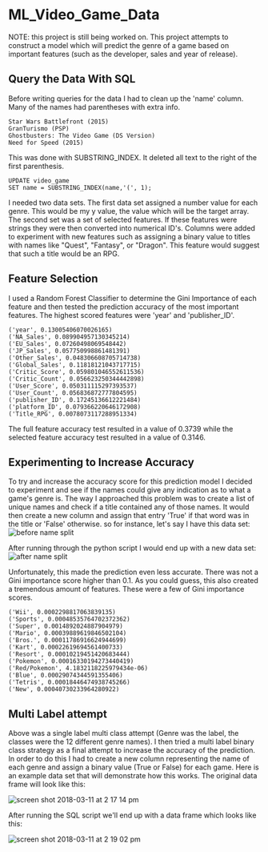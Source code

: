 # ML_Video_Game_Data
NOTE: this project is still being worked on. 
This project attempts to construct a model which will predict the genre of a game based on important features (such as the developer, sales and year of release). 

## Query the Data With SQL 

Before writing queries for the data I had to clean up the 'name' column.  Many of the names had parentheses with extra info. 
```
Star Wars Battlefront (2015)
GranTurismo (PSP)
Ghostbusters: The Video Game (DS Version)
Need for Speed (2015)
```
This was done with SUBSTRING_INDEX.  It deleted all text to the right of the first parenthesis.   
```
UPDATE video_game
SET name = SUBSTRING_INDEX(name,'(', 1);
```
I needed two data sets.  The first data set assigned a number value for each genre.  This would be my y value, the value which will be the target array.  The second set was a set of selected features.  If these features were strings they were then converted into numerical ID's.  Columns were added to experiment with new features such as assigning a binary value to titles with names like "Quest", "Fantasy", or "Dragon". This feature would suggest that such a title would be an RPG.

## Feature Selection
I used a Random Forest Classifier to determine the Gini Importance of each feature and then tested the prediction accuracy of the most important features.  The highest scored features were 'year' and 'publisher_ID'.  
```
('year', 0.13005406070026165)
('NA_Sales', 0.089904957130345214)
('EU_Sales', 0.07260498069548442)
('JP_Sales', 0.057750998861481391)
('Other_Sales', 0.048306608705714738)
('Global_Sales', 0.11818121043717715)
('Critic_Score', 0.059801046552611536)
('Critic_Count', 0.056623250344442898)
('User_Score', 0.050311115297393537)
('User_Count', 0.056836872777804595)
('publisher_ID', 0.17245136612221484)
('platform_ID', 0.079366220646172908)
('Title_RPG', 0.0078073117288951334)
```
The full feature accuracy test resulted in a value of 0.3739 while the selected feature accuracy test resulted in a value of 0.3146.

## Experimenting to Increase Accuracy
To try and increase the accuracy score for this prediction model I decided to experiment and see if the names could give any indication as to what a game's genre is.  The way I approached this problem was to create a list of unique names and check if a title contained any of those names.  It would then create a new column and assign that entry 'True' if that word was in the title or 'False' otherwise.  so for instance, let's say I have this data set:  
![before name split](https://user-images.githubusercontent.com/34482822/37256623-bfc2b13e-2533-11e8-8206-c215156ed72c.png)

After running through the python script I would end up with a new data set:
![after name split](https://user-images.githubusercontent.com/34482822/37256629-d3abf0a2-2533-11e8-9b50-02443bef3c07.png)

Unfortunately, this made the prediction even less accurate.  There was not a Gini importance score higher than 0.1. As you could guess, this also created a tremendous amount of features.  These were a few of Gini importance scores.
```
('Wii', 0.0002298817063839135)
('Sports', 0.00048535764702372362)
('Super', 0.0014892024887904979)
('Mario', 0.00039889619846502104)
('Bros.', 0.00011786916624944699)
('Kart', 0.00022619694561400733)
('Resort', 0.00010219451420683444)
('Pokemon', 0.00016330194273440419)
('Red/Pokemon', 4.1832118225979434e-06)
('Blue', 0.00029074344591355406)
('Tetris', 0.00018446474938745266)
('New', 0.00040730233964280922)
```
## Multi Label attempt
Above was a single label multi class attempt (Genre was the label, the classes were the 12 different genre names).  I then tried a multi label binary class strategy as a final attempt to increase the accuracy of the prediction.  In order to do this I had to create a new column representing the name of each genre and assign a binary value (True or False) for each game.  Here is an example data set that will demonstrate how this works.  The original data frame will look like this:   


![screen shot 2018-03-11 at 2 17 14 pm](https://user-images.githubusercontent.com/34482822/37256898-58f028fc-2537-11e8-9795-c86ae68c3589.png)

After running the SQL script we'll end up with a data frame which looks like this:

![screen shot 2018-03-11 at 2 19 02 pm](https://user-images.githubusercontent.com/34482822/37256901-70976b64-2537-11e8-820e-f2aca988e0c9.png)
